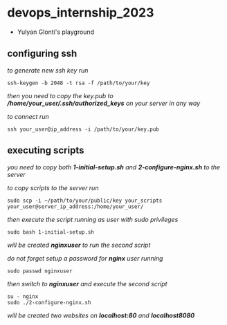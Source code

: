 # devops_internship_2023
  * Yulyan Glonti's playground

## configuring ssh

*to generate new ssh key run*
```
ssh-keygen -b 2048 -t rsa -f /path/to/your/key
```
*then you need to copy the key.pub to **/home/your_user/.ssh/authorized_keys** on your server in any way*

*to connect run*
```
ssh your_user@ip_address -i /path/to/your/key.pub
```

## executing scripts

*you need to copy both **1-initial-setup.sh** and **2-configure-nginx.sh** to the server*

*to copy scripts to the server run*
```
sudo scp -i ~/path/to/your/public/key your_scripts your_user@server_ip_address:/home/your_user/
```
*then execute the script running as user with sudo privileges*
```
sudo bash 1-initial-setup.sh 
```
*will be created **nginxuser** to run the second script*

*do not forget setup a password for **nginx** user running*
```
sudo passwd nginxuser
```
*then switch to **nginxuser** and execute the second script*
```
su - nginx
sudo ./2-configure-nginx.sh
```
*will be created two websites on **localhost:80** and **localhost8080***
